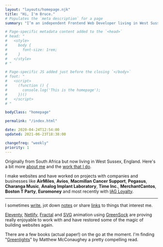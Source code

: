 ```yaml
---
layout: "layouts/homepage.njk"
title: "Hi, I'm Bruce."
# Populates the `meta description` for a page
summary: "I’m an independent Frontend Web Developer living in West Sussex, England and have been helping companies and businesses build & enhance their websites for a number of years."

# Page-specific metadata content added to the `<head>`
# head: "
#   <style>
#     body {
#       font-size: 1rem;
#     }
#   </style>
# "

# Page-specific JS added just before the closing `</body>`
# foot: "
#   <script>
#     (function () {
#       console.log('This is the homepage');
#     })()
#   </script>
# "

bodyClass: "homepage"

permalink: "/index.html"

date: 2020-04-24T12:54:00
updated: 2021-06-23T18:38:00

changefreq: "weekly"
priority: 1
---
```


Originally from South Africa but now living in West Sussex, England. Here's a bit more [about me](/about) and the [work that I do](/work).

I make websites and have worked on projects with companies and businesses like **AirMiles**, **Avios**, **Macmillan Cancer Support**, **Pegasus**, **Charanga Music**, **Analog Implant Laboratory**, **Time Inc.**, **MerchantCantos**, **Boston T Party**, **Euromoney** and most recently with [IAG Loyalty](https://iagloyalty.com/).

***

I sometimes [write](/writing), jot down [notes](/notes) or share [links](/links) to things that interest me.

[Eleventy](https://www.11ty.io/), [Netlify](https://www.netlify.com/), [Fractal](https://fractal.build/) and [SVG](https://developer.mozilla.org/en-US/docs/Web/SVG) animation using [GreenSock](https://greensock.com/) are proving really enjoyable to work with and have restored some of the magic of building websites again.

There are a few books (actual paper!) on the go at the moment. I'm finding "[Greenlights](https://greenlights.com/)" by Matthew McConaughey a pretty compelling read.
